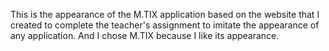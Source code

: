 This is the appearance of the M.TIX application based on the website that I created to complete the teacher's assignment to imitate the appearance of any application. And I chose M.TIX because I like its appearance.
